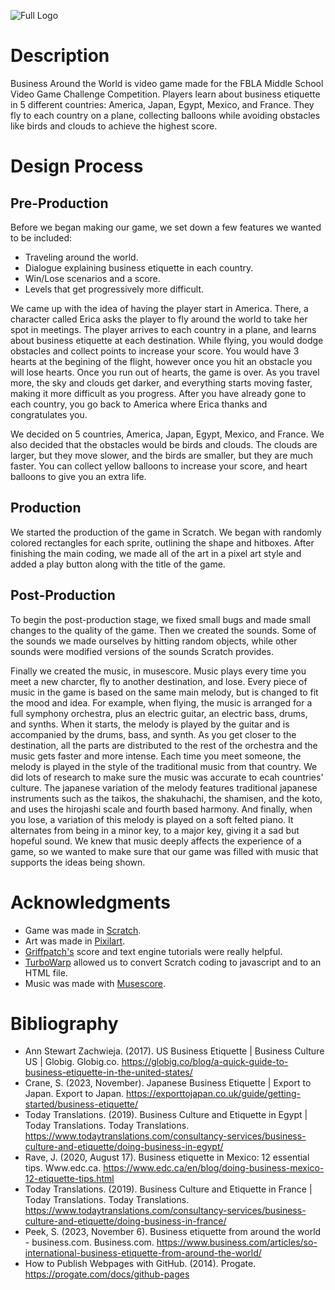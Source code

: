 ![Full Logo](https://github.com/user-attachments/assets/1c4f7a49-783f-4a7b-9787-f9d6e6d8b800)

# Description
Business Around the World is video game made for the FBLA Middle School Video Game Challenge Competition. Players learn about business etiquette in 5 different countries: America, Japan, Egypt, Mexico, and France. They fly to each country on a plane, collecting balloons while avoiding obstacles like birds and clouds to achieve the highest score.

# Design Process
## Pre-Production

Before we began making our game, we set down a few features we wanted to be included:
- Traveling around the world.
- Dialogue explaining business etiquette in each country.
- Win/Lose scenarios and a score.
- Levels that get progressively more difficult.

We came up with the idea of having the player start in America. There, a character called Erica asks the player to fly around the world to take her spot in meetings. The player arrives to each country in a plane, and learns about business etiquette at each destination. While flying, you would dodge obstacles and collect points to increase your score. You would have 3 hearts at the begining of the flight, however once you hit an obstacle you will lose hearts. Once you run out of hearts, the game is over. As you travel more, the sky and clouds get darker, and everything starts moving faster, making it more difficult as you progress. After you have already gone to each country, you go back to America where Erica thanks and congratulates you.

We decided on 5 countries, America, Japan, Egypt, Mexico, and France. We also decided that the obstacles would be birds and clouds. The clouds are larger, but they move slower, and the birds are smaller, but they are much faster. You can collect yellow balloons to increase your score, and heart balloons to give you an extra life.

## Production

We started the production of the game in Scratch. We began with randomly colored rectangles for each sprite, outlining the shape and hitboxes. After finishing the main coding, we made all of the art in a pixel art style and added a play button along with the title of the game.

## Post-Production

To begin the post-production stage, we fixed small bugs and made small changes to the quality of the game. Then we created the sounds. Some of the sounds we made ourselves by hitting random objects, while other sounds were modified versions of the sounds Scratch provides.

Finally we created the music, in musescore. Music plays every time you meet a new charcter, fly to another destination, and lose. Every piece of music in the game is based on the same main melody, but is changed to fit the mood and idea. For example, when flying, the music is arranged for a full symphony orchestra, plus an electric guitar, an electric bass, drums, and synths. When it starts, the melody is played by the guitar and is accompanied by the drums, bass, and synth. As you get closer to the destination, all the parts are distributed to the rest of the orchestra and the music gets faster and more intense. Each time you meet someone, the melody is played in the style of the traditional music from that country. We did lots of research to make sure the music was accurate to ecah countries' culture. The japanese variation of the melody features traditional japanese instruments such as the taikos, the shakuhachi, the shamisen, and the koto, and uses the hirojashi scale and fourth based harmony. And finally, when you lose, a variation of this melody is played on a soft felted piano. It alternates from being in a minor key, to a major key, giving it a sad but hopeful sound. We knew that music deeply affects the experience of a game, so we wanted to make sure that our game was filled with music that supports the ideas being shown. 

# Acknowledgments
- Game was made in [Scratch](https://scratch.mit.edu/).
- Art was made in [Pixilart](https://www.pixilart.com/).
- [Griffpatch's](https://www.youtube.com/@griffpatch) score and text engine tutorials were really helpful.
- [TurboWarp](https://turbowarp.org/) allowed us to convert Scratch coding to javascript and to an HTML file.
- Music was made with [Musescore](https://musescore.org/en).

# Bibliography
- Ann Stewart Zachwieja. (2017). US Business Etiquette | Business Culture US | Globig. Globig.co. https://globig.co/blog/a-quick-guide-to-business-etiquette-in-the-united-states/
- Crane, S. (2023, November). Japanese Business Etiquette | Export to Japan. Export to Japan. https://exporttojapan.co.uk/guide/getting-started/business-etiquette/
- Today Translations. (2019). Business Culture and Etiquette in Egypt | Today Translations. Today Translations. https://www.todaytranslations.com/consultancy-services/business-culture-and-etiquette/doing-business-in-egypt/
- Rave, J. (2020, August 17). Business etiquette in Mexico: 12 essential tips. Www.edc.ca. https://www.edc.ca/en/blog/doing-business-mexico-12-etiquette-tips.html
- Today Translations. (2019). Business Culture and Etiquette in France | Today Translations. Today Translations. https://www.todaytranslations.com/consultancy-services/business-culture-and-etiquette/doing-business-in-france/
- Peek, S. (2023, November 6). Business etiquette from around the world - business.com. Business.com. https://www.business.com/articles/so-international-business-etiquette-from-around-the-world/
- How to Publish Webpages with GitHub. (2014). Progate. https://progate.com/docs/github-pages


‌
